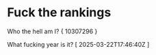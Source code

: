 # Fuck the rankings

Who the hell am I?
{ 10307296 }

What fucking year is it?
[ 2025-03-22T17:46:40Z ]
